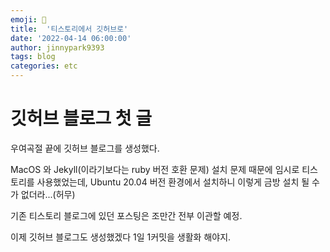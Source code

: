 ```yaml
---
emoji: 📔
title:  '티스토리에서 깃허브로'
date: '2022-04-14 06:00:00'
author: jinnypark9393
tags: blog
categories: etc
---
```


# 깃허브 블로그 첫 글

우여곡절 끝에 깃허브 블로그를 생성했다.
     
    
MacOS 와 Jekyll(이라기보다는 ruby 버전 호환 문제) 설치 문제 때문에 임시로 티스토리를 사용했었는데, Ubuntu 20.04 버전 환경에서 설치하니 이렇게 금방 설치 될 수가 없더라...(허무)
     

기존 티스토리 블로그에 있던 포스팅은 조만간 전부 이관할 예정.
     
 
이제 깃허브 블로그도 생성했겠다 1일 1커밋을 생활화 해야지.

<br/>
